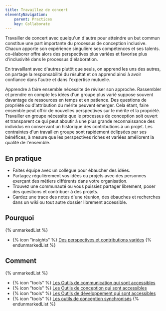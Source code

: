 ```yaml
---
title: Travaillez de concert
eleventyNavigation:
    parent: Practices
    key: Collaborate
---
```


Travailler de concert avec quelqu'un d'autre pour atteindre un but commun constitue une part importante du processus de
conception inclusive. Chacun apporte son expérience singulière ses compétences et ses talents. co-élaborer offre alors
des perspectives plus variées et favorise plus d'inclusivité dans le processus d'élaboration.

En travaillant avec d'autres plutôt que seuls, on apprend les uns des autres, on partage la responsabilité du résultat
et on apprend ainsi à avoir confiance dans l'autre et dans l'expertise mutuelle.

Apprendre à faire ensemble nécessite de réviser son approche. Rassembler et prendre en compte les idées d'un groupe plus
varié suppose souvent davantage de ressources en temps et en patience. Des questions de propriété ou d'attribution du
mérite peuvent émerger. Cela étant, faire ensemble peut offrir de nouvelles perspectives sur le mérite et la propriété.
Travailler en groupe nécessite que le processus de conception soit ouvert et transparent ce qui peut aboutir à une plus
grande reconnaissance des individus en conservant un historique des contributions à un projet. Les contraintes d'un
travail en groupe sont rapidement éclipsées par ses bénéfices, à mesure que les perspectives riches et variées
améliorent la qualité de l'ensemble.

## En pratique

* Faites équipe avec un collègue pour ébaucher des idées.
* Partagez régulièrement vos idées ou projets avec des personnes exerçant des métiers différents dans votre
  organisation.
* Trouvez une communauté ou vous puissiez partager librement, poser des questions et contribuer à des projets.
* Gardez une trace des notes d'une réunion, des ébauches et recherches dans un wiki ou tout autre dossier librement
  accessible.

## Pourquoi

{% unmarkedList %}
* {% icon "insights" %} [Des perspectives et contributions variées](../../idees/des-perspectives-et-contributions-variees/)
{% endunmarkedList %}

## Comment

{% unmarkedList %}
* {% icon "tools" %} [Les Outils de communication qui sont accessibles](../../outils/les-outils-de-communication-qui-sont-accessibles/)
* {% icon "tools" %} [Les Outils de conception qui sont accessibles](../../outils/les-outils-de-conception-qui-sont-accessibles/)
* {% icon "tools" %} [Les Outils de développement qui sont accessibles](../../outils/les-outils-de-developpement-qui-sont-accessibles/)
* {% icon "tools" %} [Les outils de conception synchronisés](../../outils/les-outils-de-conception-synchronises/)
{% endunmarkedList %}
